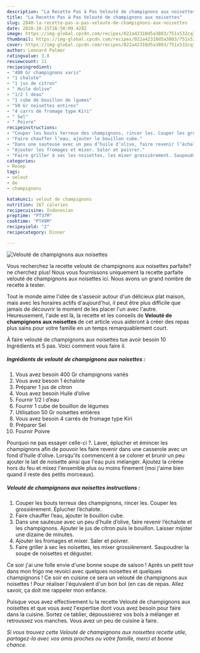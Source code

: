```yaml
---
description: "La Recette Pas à Pas Velouté de champignons aux noisettes"
title: "La Recette Pas à Pas Velouté de champignons aux noisettes"
slug: 2840-la-recette-pas-a-pas-veloute-de-champignons-aux-noisettes
date: 2020-10-15T16:50:09.428Z
image: https://img-global.cpcdn.com/recipes/022a42310d5a3803/751x532cq70/veloute-de-champignons-aux-noisettes-photo-principale-de-la-recette.jpg
thumbnail: https://img-global.cpcdn.com/recipes/022a42310d5a3803/751x532cq70/veloute-de-champignons-aux-noisettes-photo-principale-de-la-recette.jpg
cover: https://img-global.cpcdn.com/recipes/022a42310d5a3803/751x532cq70/veloute-de-champignons-aux-noisettes-photo-principale-de-la-recette.jpg
author: Leonard Palmer
ratingvalue: 3.8
reviewcount: 11
recipeingredient:
- "400 Gr champignons varis"
- "1 chalote"
- "1 jus de citron"
- " Huile dolive"
- "1/2 l deau"
- "1 cube de bouillon de lgumes"
- "50 Gr noisettes entires"
- "4 carrs de fromage type Kiri"
- " Sel"
- " Poivre"
recipeinstructions:
- "Couper les bouts terreux des champignons, rincer les. Couper les grossièrement. Éplucher l’échalote."
- "Faire chauffer l’eau, ajouter le bouillon cube."
- "Dans une sauteuse avec un peu d’huile d’olive, faire revenir l’échalote et les champignons. Ajouter le jus de citron puis le bouillon. Laisser mijoter une dizaine de minutes."
- "Ajouter les fromages et mixer. Saler et poivrer."
- "Faire griller à sec les noisettes, les mixer grossièrement. Saupoudrer la soupe de noisettes et déguster."
categories:
- Resep
tags:
- velout
- de
- champignons

katakunci: velout de champignons 
nutrition: 167 calories
recipecuisine: Indonesian
preptime: "PT37M"
cooktime: "PT49M"
recipeyield: "2"
recipecategory: Dinner

---
```



![Velouté de champignons aux noisettes](https://img-global.cpcdn.com/recipes/022a42310d5a3803/751x532cq70/veloute-de-champignons-aux-noisettes-photo-principale-de-la-recette.jpg)

Vous recherchez la recette velouté de champignons aux noisettes parfaite? ne cherchez plus! Nous vous fournissons uniquement la recette parfaite velouté de champignons aux noisettes ici. Nous avons un grand nombre de recette à tester.

Tout le monde aime l'idée de s'asseoir autour d'un délicieux plat maison, mais avec les horaires actifs d'aujourd'hui, il peut être plus difficile que jamais de découvrir le moment de les placer l'un avec l'autre. Heureusement, l'aide est là, la recette et les conseils de <strong> Velouté de champignons aux noisettes </strong> de cet article vous aideront à créer des repas plus sains pour votre famille en un temps remarquablement court.

<!--inarticleads1-->

À faire velouté de champignons aux noisettes tue avoir besoin 10 Ingrédients et 5 pas. Voici comment vous faire il.

##### Ingrédients de velouté de champignons aux noisettes :

1. Vous avez besoin 400 Gr champignons variés
1. Vous avez besoin 1 échalote
1. Préparer 1 jus de citron
1. Vous avez besoin  Huile d’olive
1. Fournir 1/2 l d’eau
1. Fournir 1 cube de bouillon de légumes
1. Utilisation 50 Gr noisettes entières
1. Vous avez besoin 4 carrés de fromage type Kiri
1. Préparer  Sel
1. Fournir  Poivre


Pourquoi ne pas essayer celle-ci ?. Laver, éplucher et émincer les champignons afin de pouvoir les faire revenir dans une casserole avec un fond d&#39;huile d&#39;olive. Lorsqu&#39;ils commencent à se colorer et brunir un peu ajouter le lait de noisette ainsi que l&#39;eau puis mélanger. Ajoutez la crème hors du feu et mixez l&#39;ensemble plus ou moins finement (moi j&#39;aime bien quand il reste des petits morceaux). 

<!--inarticleads2-->

##### Velouté de champignons aux noisettes instructions :

1. Couper les bouts terreux des champignons, rincer les. Couper les grossièrement. Éplucher l’échalote.
1. Faire chauffer l’eau, ajouter le bouillon cube.
1. Dans une sauteuse avec un peu d’huile d’olive, faire revenir l’échalote et les champignons. Ajouter le jus de citron puis le bouillon. Laisser mijoter une dizaine de minutes.
1. Ajouter les fromages et mixer. Saler et poivrer.
1. Faire griller à sec les noisettes, les mixer grossièrement. Saupoudrer la soupe de noisettes et déguster.


Ce soir j&#39;ai une folle envie d&#39;une bonne soupe de saison ! Après un petit tour dans mon frigo me revoici avec quelques noisettes et quelques champignons ! Ce soir en cuisine ce sera un velouté de champignons aux noisettes ! Pour réaliser l&#39;équivalent d&#39;un bon bol (en cas de repas. Allez savoir, ça doit me rappeler mon enfance. 

<!--inarticleads1-->

<p>
Puisque vous avez effectivement lu la recette Velouté de champignons aux noisettes et que vous avez l'expertise dont vous avez besoin pour faire dans la cuisine. Sortez ce tablier, dépoussiérez vos bols à mélanger et retroussez vos manches. Vous avez un peu de cuisine à faire.
</p>

<p>
<i>Si vous trouvez cette Velouté de champignons aux noisettes recette utile, partagez-la avec vos amis proches ou votre famille, merci et bonne chance.</i>
</p>
